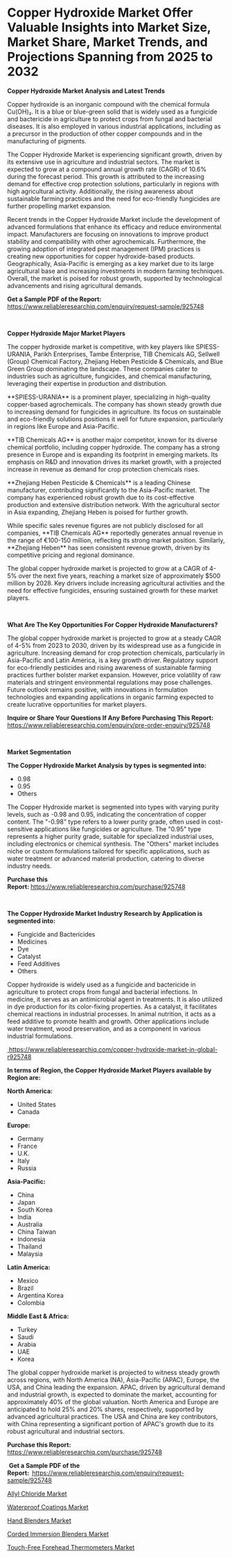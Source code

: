 <p><h1>Copper Hydroxide Market Offer Valuable Insights into Market Size, Market Share, Market Trends, and Projections Spanning from 2025 to 2032</h1></p><p><strong>Copper Hydroxide Market Analysis and Latest Trends</strong></p>
<p><p>Copper hydroxide is an inorganic compound with the chemical formula Cu(OH)₂. It is a blue or blue-green solid that is widely used as a fungicide and bactericide in agriculture to protect crops from fungal and bacterial diseases. It is also employed in various industrial applications, including as a precursor in the production of other copper compounds and in the manufacturing of pigments.</p><p>The Copper Hydroxide Market is experiencing significant growth, driven by its extensive use in agriculture and industrial sectors. The market is expected to grow at a compound annual growth rate (CAGR) of 10.6% during the forecast period. This growth is attributed to the increasing demand for effective crop protection solutions, particularly in regions with high agricultural activity. Additionally, the rising awareness about sustainable farming practices and the need for eco-friendly fungicides are further propelling market expansion.</p><p>Recent trends in the Copper Hydroxide Market include the development of advanced formulations that enhance its efficacy and reduce environmental impact. Manufacturers are focusing on innovations to improve product stability and compatibility with other agrochemicals. Furthermore, the growing adoption of integrated pest management (IPM) practices is creating new opportunities for copper hydroxide-based products. Geographically, Asia-Pacific is emerging as a key market due to its large agricultural base and increasing investments in modern farming techniques. Overall, the market is poised for robust growth, supported by technological advancements and rising agricultural demands.</p></p>
<p><strong>Get a Sample PDF of the Report:&nbsp;</strong> <a href="https://www.reliableresearchiq.com/enquiry/request-sample/925748?utm_campaign=1140&utm_medium=2&utm_source=Github&utm_content=ia&utm_term=26012025&utm_id=copper-hydroxide">https://www.reliableresearchiq.com/enquiry/request-sample/925748</a></p>
<p>&nbsp;</p>
<p><strong>Copper Hydroxide Major Market Players</strong></p>
<p><p>The copper hydroxide market is competitive, with key players like SPIESS-URANIA, Parikh Enterprises, Tambe Enterprise, TIB Chemicals AG, Sellwell (Group) Chemical Factory, Zhejiang Heben Pesticide & Chemicals, and Blue Green Group dominating the landscape. These companies cater to industries such as agriculture, fungicides, and chemical manufacturing, leveraging their expertise in production and distribution.</p><p>**SPIESS-URANIA** is a prominent player, specializing in high-quality copper-based agrochemicals. The company has shown steady growth due to increasing demand for fungicides in agriculture. Its focus on sustainable and eco-friendly solutions positions it well for future expansion, particularly in regions like Europe and Asia-Pacific.</p><p>**TIB Chemicals AG** is another major competitor, known for its diverse chemical portfolio, including copper hydroxide. The company has a strong presence in Europe and is expanding its footprint in emerging markets. Its emphasis on R&D and innovation drives its market growth, with a projected increase in revenue as demand for crop protection chemicals rises.</p><p>**Zhejiang Heben Pesticide & Chemicals** is a leading Chinese manufacturer, contributing significantly to the Asia-Pacific market. The company has experienced robust growth due to its cost-effective production and extensive distribution network. With the agricultural sector in Asia expanding, Zhejiang Heben is poised for further growth.</p><p>While specific sales revenue figures are not publicly disclosed for all companies, **TIB Chemicals AG** reportedly generates annual revenue in the range of €100-150 million, reflecting its strong market position. Similarly, **Zhejiang Heben** has seen consistent revenue growth, driven by its competitive pricing and regional dominance.</p><p>The global copper hydroxide market is projected to grow at a CAGR of 4-5% over the next five years, reaching a market size of approximately $500 million by 2028. Key drivers include increasing agricultural activities and the need for effective fungicides, ensuring sustained growth for these market players.</p></p>
<p>&nbsp;</p>
<p><strong>What Are The Key Opportunities For Copper Hydroxide Manufacturers?</strong></p>
<p><p>The global copper hydroxide market is projected to grow at a steady CAGR of 4-5% from 2023 to 2030, driven by its widespread use as a fungicide in agriculture. Increasing demand for crop protection chemicals, particularly in Asia-Pacific and Latin America, is a key growth driver. Regulatory support for eco-friendly pesticides and rising awareness of sustainable farming practices further bolster market expansion. However, price volatility of raw materials and stringent environmental regulations may pose challenges. Future outlook remains positive, with innovations in formulation technologies and expanding applications in organic farming expected to create lucrative opportunities for market players.</p></p>
<p><strong>Inquire or Share Your Questions If Any Before Purchasing This Report:</strong> <a href="https://www.reliableresearchiq.com/enquiry/pre-order-enquiry/925748?utm_campaign=1140&utm_medium=2&utm_source=Github&utm_content=ia&utm_term=26012025&utm_id=copper-hydroxide">https://www.reliableresearchiq.com/enquiry/pre-order-enquiry/925748</a></p>
<p>&nbsp;</p>
<p><strong>Market Segmentation</strong></p>
<p><strong>The Copper Hydroxide Market Analysis by types is segmented into:</strong></p>
<p><ul><li>0.98</li><li>0.95</li><li>Others</li></ul></p>
<p><p>The Copper Hydroxide market is segmented into types with varying purity levels, such as -0.98 and 0.95, indicating the concentration of copper content. The "-0.98" type refers to a lower purity grade, often used in cost-sensitive applications like fungicides or agriculture. The "0.95" type represents a higher purity grade, suitable for specialized industrial uses, including electronics or chemical synthesis. The "Others" market includes niche or custom formulations tailored for specific applications, such as water treatment or advanced material production, catering to diverse industry needs.</p></p>
<p><strong>Purchase this Report:&nbsp;</strong><a href="https://www.reliableresearchiq.com/purchase/925748?utm_campaign=1140&utm_medium=2&utm_source=Github&utm_content=ia&utm_term=26012025&utm_id=copper-hydroxide">https://www.reliableresearchiq.com/purchase/925748</a></p>
<p>&nbsp;</p>
<p><strong>The Copper Hydroxide Market Industry Research by Application is segmented into:</strong></p>
<p><ul><li>Fungicide and Bactericides</li><li>Medicines</li><li>Dye</li><li>Catalyst</li><li>Feed Additives</li><li>Others</li></ul></p>
<p><p>Copper hydroxide is widely used as a fungicide and bactericide in agriculture to protect crops from fungal and bacterial infections. In medicine, it serves as an antimicrobial agent in treatments. It is also utilized in dye production for its color-fixing properties. As a catalyst, it facilitates chemical reactions in industrial processes. In animal nutrition, it acts as a feed additive to promote health and growth. Other applications include water treatment, wood preservation, and as a component in various industrial formulations.</p></p>
<p><a href="https://www.reliableresearchiq.com/copper-hydroxide-market-in-global-r925748?utm_campaign=1140&utm_medium=2&utm_source=Github&utm_content=ia&utm_term=26012025&utm_id=copper-hydroxide">&nbsp;https://www.reliableresearchiq.com/copper-hydroxide-market-in-global-r925748</a></p>
<p><strong>In terms of Region, the Copper Hydroxide Market Players available by Region are:</strong></p>
<p>
    <p> <strong> North America: </strong>
        <ul>
            <li>United States</li>
            <li>Canada</li>
        </ul>
        </p> 
    <p> <strong> Europe: </strong>
        <ul>
            <li>Germany</li>
            <li>France</li>
            <li>U.K.</li>
            <li>Italy</li>
            <li>Russia</li>
        </ul>
        </p> 
    <p> <strong> Asia-Pacific: </strong>
        <ul>
            <li>China</li>
            <li>Japan</li>
            <li>South Korea</li>
            <li>India</li>
            <li>Australia</li>
            <li>China Taiwan</li>
            <li>Indonesia</li>
            <li>Thailand</li>
            <li>Malaysia</li>
        </ul>
        </p> 
    <p> <strong> Latin America: </strong>
        <ul>
            <li>Mexico</li>
            <li>Brazil</li>
            <li>Argentina Korea</li>
            <li>Colombia</li>
        </ul>
        </p> 
    <p> <strong> Middle East & Africa: </strong>
        <ul>
            <li>Turkey</li>
            <li>Saudi</li>
            <li>Arabia</li>
            <li>UAE</li>
            <li>Korea</li>
        </ul>
    </p>
    </p>
<p><p>The global copper hydroxide market is projected to witness steady growth across regions, with North America (NA), Asia-Pacific (APAC), Europe, the USA, and China leading the expansion. APAC, driven by agricultural demand and industrial growth, is expected to dominate the market, accounting for approximately 40% of the global valuation. North America and Europe are anticipated to hold 25% and 20% shares, respectively, supported by advanced agricultural practices. The USA and China are key contributors, with China representing a significant portion of APAC's growth due to its robust agricultural and industrial sectors.</p></p>
<p><strong>Purchase this Report: </strong><a href="https://www.reliableresearchiq.com/purchase/925748?utm_campaign=1140&utm_medium=2&utm_source=Github&utm_content=ia&utm_term=26012025&utm_id=copper-hydroxide">https://www.reliableresearchiq.com/purchase/925748</a></p>
<p>&nbsp;<strong>Get a Sample PDF of the Report:&nbsp;&nbsp;</strong><a href="https://www.reliableresearchiq.com/enquiry/request-sample/925748?utm_campaign=1140&utm_medium=2&utm_source=Github&utm_content=ia&utm_term=26012025&utm_id=copper-hydroxide">https://www.reliableresearchiq.com/enquiry/request-sample/925748</a></p>
<p><strong></strong></p>
<p><p><a href="https://github.com/shirleenfraker87/Market-Research-Report-List-1/blob/main/allyl-chloride-market.md?utm_campaign=1140&utm_medium=2&utm_source=Github&utm_content=ia&utm_term=26012025&utm_id=copper-hydroxide">Allyl Chloride Market</a></p><p><a href="https://github.com/norbeludie83/Market-Research-Report-List-1/blob/main/waterproof-coatings-market.md?utm_campaign=1140&utm_medium=2&utm_source=Github&utm_content=ia&utm_term=26012025&utm_id=copper-hydroxide">Waterproof Coatings Market</a></p><p><a href="https://www.linkedin.com/pulse/hand-blenders-market-forecasted-from-2025-2032-expanding-oaize?utm_campaign=1140&utm_medium=2&utm_source=Github&utm_content=ia&utm_term=26012025&utm_id=copper-hydroxide">Hand Blenders Market</a></p><p><a href="https://www.linkedin.com/pulse/comprehensive-growth-study-corded-immersion-blenders-market-q1fec?utm_campaign=1140&utm_medium=2&utm_source=Github&utm_content=ia&utm_term=26012025&utm_id=copper-hydroxide">Corded Immersion Blenders Market</a></p><p><a href="https://www.linkedin.com/pulse/global-touch-free-forehead-thermometers-market-analysis-2025-2032-0prme?utm_campaign=1140&utm_medium=2&utm_source=Github&utm_content=ia&utm_term=26012025&utm_id=copper-hydroxide">Touch-Free Forehead Thermometers Market</a></p></p>